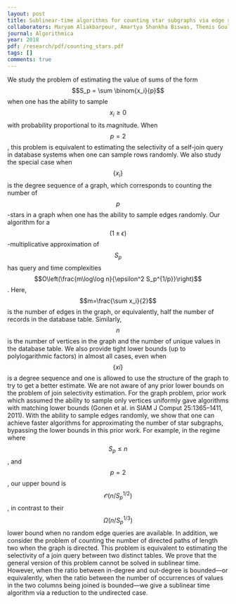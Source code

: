 ```yaml
---
layout: post
title: Sublinear-time algorithms for counting star subgraphs via edge sampling
collaborators: Maryam Aliakbarpour, Amartya Shankha Biswas, Themis Gouleakis, John Peebles, Ronitt Rubinfeld, Anak Yodpinyanee
journal: Algorithmica
year: 2018
pdf: /research/pdf/counting_stars.pdf
tags: []
comments: true
---
```

We study the problem of estimating the value of sums of the form $$S_p = \sum \binom{x_i}{p}$$
when one has the ability to sample $$x_i\ge 0$$ with probability proportional to its magnitude.
When $$p=2$$, this problem is equivalent to estimating the selectivity of a self-join query in database systems when one can sample rows randomly.
We also study the special case when $$\{x_i\}$$ is the degree sequence of a graph,
which corresponds to counting the number of $$p$$-stars in a graph when one has the ability to sample edges randomly.
Our algorithm for a $$(1\pm \epsilon)$$-multiplicative approximation of
$$S_p$$ has query and time complexities $$O\left(\frac{m\log\log n}{\epsilon^2 S_p^{1/p}}\right)$$.
Here, $$m=\frac{\sum x_i}{2}$$ is the number of edges in the graph, or equivalently, half the number of records in the database table.
Similarly, $$n$$ is the number of vertices in the graph and the number of unique values in the database table.
We also provide tight lower bounds (up to polylogarithmic factors) in almost all cases, even when $$\{xi\}$$ is a degree sequence and one is allowed to use the structure of the graph to try to get a better estimate.
We are not aware of any prior lower bounds on the problem of join selectivity estimation.
For the graph problem, prior work which assumed the ability to sample only vertices uniformly gave algorithms with matching lower bounds (Gonen et al.
in SIAM J Comput 25:1365–1411, 2011).
With the ability to sample edges randomly, we show that one can achieve faster algorithms for approximating the number of star subgraphs, bypassing the lower bounds in this prior work.
For example, in the regime where $$S_p\le n$$, and $$p=2$$, our upper bound is $$\mathcal{\tilde{O}}(n/S_p^{1/2})$$, in contrast to their $$\Omega(n/S_p^{1/3})$$ lower bound when no random edge queries are available.
In addition, we consider the problem of counting the number of directed paths of length two when the graph is directed.
This problem is equivalent to estimating the selectivity of a join query between two distinct tables.
We prove that the general version of this problem cannot be solved in sublinear time.
However, when the ratio between in-degree and out-degree is bounded—or equivalently, when the ratio between the number of occurrences of values in the two columns being joined is bounded—we give a sublinear time algorithm via a reduction to the undirected case.
